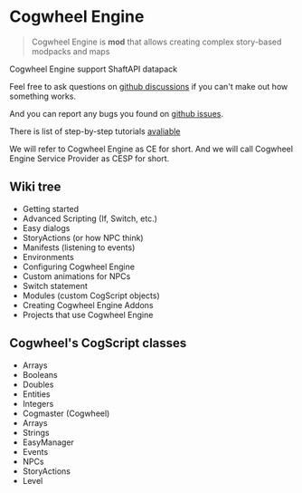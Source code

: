 # Cogwheel Engine

> Cogwheel Engine is **mod** that allows creating complex story-based modpacks and maps

Cogwheel Engine <a onclick="$story.to('/wiki/wiki.html?p=wiki/projects/shaft/awesome')">support</a> ShaftAPI datapack

Feel free to ask questions on [github discussions](https://github.com/orgs/StoryAnvil/discussions/categories/general) if you can't make out how something works.

And you can report any bugs you found on [github issues](https://github.com/StoryAnvil/ResourcesAndIssues/issues/new?template=CogwheelEngine.yaml).

There is list of step-by-step tutorials [avaliable](https://github.com/orgs/StoryAnvil/discussions/categories/tutorials)

We will refer to Cogwheel Engine as CE for short. And we will call Cogwheel Engine Service Provider as CESP for short.

## Wiki tree

- <a onclick="$story.to('/wiki/wiki.html?p=wiki/projects/cogwheel/start')">Getting started</a>
- <a onclick="$story.to('/wiki/wiki.html?p=wiki/projects/cogwheel/adv')">Advanced Scripting (If, Switch, etc.)</a>
- <a onclick="$story.to('/wiki/wiki.html?p=wiki/projects/cogwheel/dialog')">Easy dialogs</a>
- <a onclick="$story.to('/wiki/wiki.html?p=wiki/projects/cogwheel/storyactions')">StoryActions (or how NPC think)</a>
- <a onclick="$story.to('/wiki/wiki.html?p=wiki/projects/cogwheel/manifests')">Manifests (listening to events)</a>
- <a onclick="$story.to('/wiki/wiki.html?p=wiki/projects/cogwheel/cogenvironments')">Environments</a>
- <a onclick="$story.to('/wiki/wiki.html?p=wiki/projects/cogwheel/config')">Configuring Cogwheel Engine</a>
- <a onclick="$story.to('/wiki/wiki.html?p=wiki/projects/cogwheel/animations')">Custom animations for NPCs</a>
- <a onclick="$story.to('/wiki/wiki.html?p=wiki/projects/cogwheel/switch')">Switch statement</a>
- <a onclick="$story.to('/wiki/wiki.html?p=wiki/projects/cogwheel/sam')">Modules (custom CogScript objects)</a>
- <a onclick="$story.to('/wiki/wiki.html?p=wiki/projects/cogwheel/addons/start')">Creating Cogwheel Engine Addons</a>
- <a onclick="$story.to('/wiki/wiki.html?p=wiki/projects/cogwheel/awesome')">Projects that use Cogwheel Engine</a>

## Cogwheel's CogScript classes

- <a onclick="$story.to('/wiki/wiki.html?p=wiki/projects/cogwheel/specs/cogarray.sa.json')">Arrays</a>
- <a onclick="$story.to('/wiki/wiki.html?p=wiki/projects/cogwheel/specs/cogbool.sa.json')">Booleans</a>
- <a onclick="$story.to('/wiki/wiki.html?p=wiki/projects/cogwheel/specs/cogdouble.sa.json')">Doubles</a>
- <a onclick="$story.to('/wiki/wiki.html?p=wiki/projects/cogwheel/specs/cogentity.sa.json')">Entities</a>
- <a onclick="$story.to('/wiki/wiki.html?p=wiki/projects/cogwheel/specs/coginteger.sa.json')">Integers</a>
- <a onclick="$story.to('/wiki/wiki.html?p=wiki/projects/cogwheel/specs/cogmaster.sa.json')">Cogmaster (Cogwheel)</a>
- <a onclick="$story.to('/wiki/wiki.html?p=wiki/projects/cogwheel/specs/cogplayer.sa.json')">Arrays</a>
- <a onclick="$story.to('/wiki/wiki.html?p=wiki/projects/cogwheel/specs/cogstring.sa.json')">Strings</a>
- <a onclick="$story.to('/wiki/wiki.html?p=wiki/projects/cogwheel/specs/easymanager.sa.json')">EasyManager</a>
- <a onclick="$story.to('/wiki/wiki.html?p=wiki/projects/cogwheel/specs/events.sa.json')">Events</a>
- <a onclick="$story.to('/wiki/wiki.html?p=wiki/projects/cogwheel/specs/npc.sa.json')">NPCs</a>
- <a onclick="$story.to('/wiki/wiki.html?p=wiki/projects/cogwheel/specs/storyaction.sa.json')">StoryActions</a>
- <a onclick="$story.to('/wiki/wiki.html?p=wiki/projects/cogwheel/specs/storylevel.sa.json')">Level</a>
